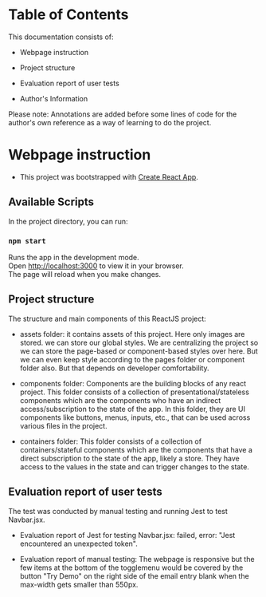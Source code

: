 # Table of Contents

This documentation consists of:

- Webpage instruction

- Project structure

- Evaluation report of user tests

- Author's Information

Please note: Annotations are added before some lines of code for the author's own reference as a way of learning to do the project. 

# Webpage instruction

- This project was bootstrapped with [Create React App](https://github.com/facebook/create-react-app).

## Available Scripts

In the project directory, you can run:

### `npm start`
Runs the app in the development mode.\
Open [http://localhost:3000](http://localhost:3000) to view it in your browser.\
The page will reload when you make changes.

## Project structure

The structure and main components of this ReactJS project:

- assets folder: it contains assets of this project. Here only images are stored. 
we can store our global styles. We are centralizing the project so we can store the page-based or component-based styles over here. But we can even keep style according to the pages folder or component folder also. But that depends on developer comfortability.

- components folder: Components are the building blocks of any react project. This folder consists of a collection of presentational/stateless components which are the components who have an indirect access/subscription to the state of the app. In this folder, they are UI components like buttons, menus, inputs, etc., that can be used across various files in the project. 

- containers folder: This folder consists of a collection of containers/stateful components which are the components that have a direct subscription to the state of the app, likely a store. They have access to the values in the state and can trigger changes to the state.

## Evaluation report of user tests

The test was conducted by manual testing and running Jest to test Navbar.jsx. 

- Evaluation report of Jest for testing Navbar.jsx: failed, error: "Jest encountered an unexpected token". 

- Evaluation report of manual testing: The webpage is responsive but the few items at the bottom of the togglemenu would be covered by the button "Try Demo" on the right side of the email entry blank when the max-width gets smaller than 550px.
